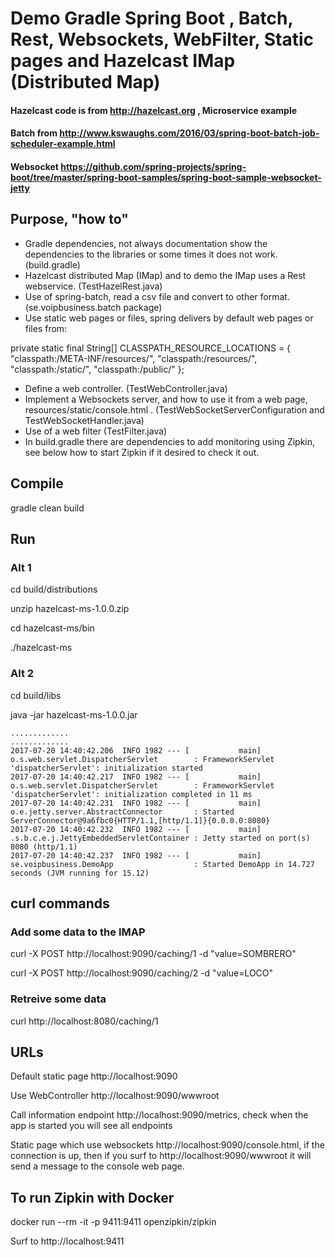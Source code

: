 # Demo Gradle Spring Boot , Batch, Rest, Websockets, WebFilter, Static pages and Hazelcast IMap (Distributed Map)


#### Hazelcast code is from http://hazelcast.org , Microservice example
#### Batch from http://www.kswaughs.com/2016/03/spring-boot-batch-job-scheduler-example.html
#### Websocket https://github.com/spring-projects/spring-boot/tree/master/spring-boot-samples/spring-boot-sample-websocket-jetty

## Purpose, "how to"

+ Gradle dependencies, not always documentation show the dependencies to the libraries or some times it does not work. (build.gradle)
+ Hazelcast distributed Map (IMap) and to demo the IMap uses a Rest webservice. (TestHazelRest.java)
+ Use of spring-batch, read a csv file and convert to other format. (se.voipbusiness.batch package)
+ Use static web pages or files, spring delivers by default web pages or files  from:

private static final String[] CLASSPATH_RESOURCE_LOCATIONS = {
		"classpath:/META-INF/resources/", "classpath:/resources/",
		"classpath:/static/", "classpath:/public/" };

+ Define a web controller. (TestWebController.java)
+ Implement a Websockets server, and how to use it from a web page, resources/static/console.html . (TestWebSocketServerConfiguration and TestWebSocketHandler.java)
+ Use of a web filter (TestFilter.java)
+ In build.gradle there are dependencies to add monitoring using Zipkin, see below how to start Zipkin if it desired to check it out.


## Compile
gradle clean build

## Run

### Alt 1
cd build/distributions

unzip hazelcast-ms-1.0.0.zip

cd hazelcast-ms/bin

./hazelcast-ms

### Alt 2

cd build/libs

java -jar hazelcast-ms-1.0.0.jar

```
.............
.............
2017-07-20 14:40:42.206  INFO 1982 --- [           main] o.s.web.servlet.DispatcherServlet        : FrameworkServlet 'dispatcherServlet': initialization started
2017-07-20 14:40:42.217  INFO 1982 --- [           main] o.s.web.servlet.DispatcherServlet        : FrameworkServlet 'dispatcherServlet': initialization completed in 11 ms
2017-07-20 14:40:42.231  INFO 1982 --- [           main] o.e.jetty.server.AbstractConnector       : Started ServerConnector@9a6fbc0{HTTP/1.1,[http/1.1]}{0.0.0.0:8080}
2017-07-20 14:40:42.232  INFO 1982 --- [           main] .s.b.c.e.j.JettyEmbeddedServletContainer : Jetty started on port(s) 8080 (http/1.1)
2017-07-20 14:40:42.237  INFO 1982 --- [           main] se.voipbusiness.DemoApp                  : Started DemoApp in 14.727 seconds (JVM running for 15.12)
```

## curl commands

### Add some data to the IMAP
curl -X POST http://localhost:9090/caching/1 -d "value=SOMBRERO"

curl -X POST http://localhost:9090/caching/2 -d "value=LOCO"

### Retreive some data
curl http://localhost:8080/caching/1

## URLs

Default static page http://localhost:9090

Use WebController http://localhost:9090/wwwroot

Call information endpoint  http://localhost:9090/metrics, check when the app is started you will see all endpoints

Static page which use websockets http://localhost:9090/console.html, if the connection is up,
then if you surf to http://localhost:9090/wwwroot it will send a message to the console web page.


## To run Zipkin with Docker
docker run --rm -it -p 9411:9411 openzipkin/zipkin

Surf to http://localhost:9411